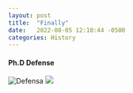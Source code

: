 ```yaml
---
layout: post
title:  "Finally"
date:   2022-08-05 12:10:44 -0500
categories: History
---
```


#### **Ph.D Defense**

![Defensa](/images/rubriadefensa.jpeg)
<a href="{{ '/images/rubriadefensa.jpg' | absolute_url }}">
  <img src="{{ '/images/rubriadefensa.jpg' | absolute_url }}"/>
</a>
